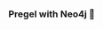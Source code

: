 ### Pregel with Neo4j 🚀



































































































































 


























































































































































































































































































































